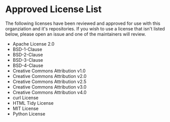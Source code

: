 # Approved License List

The following licenses have been reviewed and approved for use with this organziation and it's repositories. If you wish to use a license that isn't listed below, please open an issue and one of the maintainers will review.

* Apache License 2.0
* BSD-1-Clause
* BSD-2-Clause
* BSD-3-Clause
* BSD-4-Clause
* Creative Commons Attribution v1.0
* Creative Commons Attribution v2.0
* Creative Commons Attribution v2.5
* Creative Commons Attribution v3.0
* Creative Commons Attribution v4.0
* curl License
* HTML Tidy License
* MIT License
* Python License
